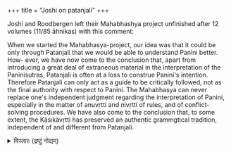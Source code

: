 +++
title = "Joshi on patanjali"
+++

Joshi and Roodbergen left their Mahabhashya project unfinished after 12 volumes (11/85 āhnikas) with this comment:

When we started the Mahabhaṣya-project, our idea was that it could be only through Patanjali that we would be able to understand Panini better. How- ever, we have now come to the conclusion that, apart from introducing a great deal of extraneous material in the interpretation of the Paninisutras, Patanjali is often at a loss to construe Panini's intention. Therefore Patanjali can only act as a guide to be critically followed, not as the final authority with respect to Panini. The Mahabhaṣya can never replace one's independent judgment regarding the interpretation of Panini, especially in the matter of anuvṛtti and nivṛtti of rules, and of conflict-solving procedures. We have also come to the conclusion that, to some extent, the Käsikävṛtti has preserved an authentic grammgtical tradition, independent of and different from Patanjali.

<details><summary>विस्तारः (द्रष्टुं नोद्यम्)</summary>

SD Joshi would only be allowed into Pune's pandita sabhas upon the promise that he would not challenge the three sages of grammar in any debate.
</details>
